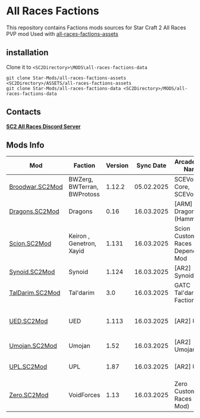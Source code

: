 # All Races Factions

This repository contains Factions mods sources for Star Craft 2 All Races PVP mod
Used with [all-races-factions-assets](..%2F..%2FASSETS%2Fall-races-factions-assets)

## installation

Clone it to `<SC2Directory>\MODS\all-races-factions-data`

```
git clone Star-Mods/all-races-factions-assets <SC2Directory>/ASSETS/all-races-factions-assets
git clone Star-Mods/all-races-factions-data <SC2Directory>/MODS/all-races-factions-data
```

## Contacts

[**SC2 All Races Discord Server**](https://discord.gg/tR6958REu2)

## Mods Info

| Mod                                | Faction                     | Version | Sync Date  | Arcade Mod Name                   | Authors         | Discord Server                                               |
|------------------------------------|-----------------------------|---------|------------|-----------------------------------|-----------------|--------------------------------------------------------------|
| [Broodwar.SC2Mod](Broodwar.SC2Mod) | BWZerg, BWTerran, BWProtoss | 1.12.2  | 05.02.2025 | SCEVo Core, SCEVo Multi           | Kat             | [SC: Evolution Complete](https://discord.gg/7EunXC2E8N)      |
| [Dragons.SC2Mod](Dragons.SC2Mod)   | Dragons                     | 0.16    | 16.03.2025 | [ARM] Dragons (Hammer)            | SkeletalHammer  | [SC2 All Races](https://discord.gg/tR6958REu2)               |
| [Scion.SC2Mod](Scion.SC2Mod)       | Keiron , Genetron, Xayid    | 1.131   | 16.03.2025 | Scion Custom Races Dependency Mod | Solstice        | [Scion Custom Races](https://discord.gg/Xx9xurbb4u)          |
| [Synoid.SC2Mod](Synoid.SC2Mod)     | Synoid                      | 1.124   | 16.03.2025 | [AR2] Synoid                      | Hinestraza      | [SC2 All Races](https://discord.gg/tR6958REu2)               |
| [TalDarim.SC2Mod](TalDarim.SC2Mod) | Tal'darim                   | 3.0     | 16.03.2025 | GATC Tal'darim Faction            | Cornbebre       | [SC2 All Races](https://discord.gg/tR6958REu2)               |
| [UED.SC2Mod](UED.SC2Mod)           | UED                         | 1.113   | 16.03.2025 | [AR2] UED                         | UEDCommander    | [United Earth Defense Force](https://discord.gg/vqKHxXxsaK)  |
| [Umojan.SC2Mod](Umojan.SC2Mod)     | Umojan                      | 1.52    | 16.03.2025 | [AR2] Umojan                      | Cornbebre       | [SC2 All Races](https://discord.gg/tR6958REu2)               |
| [UPL.SC2Mod](UPL.SC2Mod)           | UPL                         | 1.87    | 16.03.2025 | [AR2] UPL                         | Oracle          | [UED: First Light](https://discord.gg/kdYybYEv3s)            |
| [Zero.SC2Mod](Zero.SC2Mod)         | VoidForces                  | 1.13    | 16.03.2025 | Zero Custom Races (Data Mod)      | ZeroLamberg     | [Zero Custom Races](https://discord.gg/kdYybYEv3s)           |